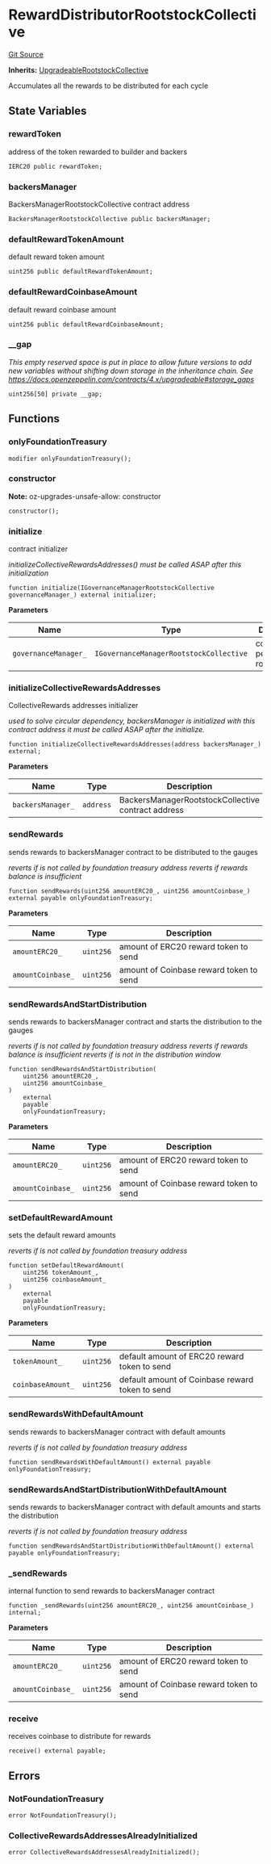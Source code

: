 # RewardDistributorRootstockCollective
[Git Source](https://github.com/RootstockCollective/collective-rewards-sc/blob/99cb2d8ed5962fe0d1a12a5277c2e7b1068aeff8/src/RewardDistributorRootstockCollective.sol)

**Inherits:**
[UpgradeableRootstockCollective](/src/governance/UpgradeableRootstockCollective.sol/abstract.UpgradeableRootstockCollective.md)

Accumulates all the rewards to be distributed for each cycle


## State Variables
### rewardToken
address of the token rewarded to builder and backers


```solidity
IERC20 public rewardToken;
```


### backersManager
BackersManagerRootstockCollective contract address


```solidity
BackersManagerRootstockCollective public backersManager;
```


### defaultRewardTokenAmount
default reward token amount


```solidity
uint256 public defaultRewardTokenAmount;
```


### defaultRewardCoinbaseAmount
default reward coinbase amount


```solidity
uint256 public defaultRewardCoinbaseAmount;
```


### __gap
*This empty reserved space is put in place to allow future versions to add new
variables without shifting down storage in the inheritance chain.
See https://docs.openzeppelin.com/contracts/4.x/upgradeable#storage_gaps*


```solidity
uint256[50] private __gap;
```


## Functions
### onlyFoundationTreasury


```solidity
modifier onlyFoundationTreasury();
```

### constructor

**Note:**
oz-upgrades-unsafe-allow: constructor


```solidity
constructor();
```

### initialize

contract initializer

*initializeCollectiveRewardsAddresses() must be called ASAP after this initialization*


```solidity
function initialize(IGovernanceManagerRootstockCollective governanceManager_) external initializer;
```
**Parameters**

|Name|Type|Description|
|----|----|-----------|
|`governanceManager_`|`IGovernanceManagerRootstockCollective`|contract with permissioned roles|


### initializeCollectiveRewardsAddresses

CollectiveRewards addresses initializer

*used to solve circular dependency, backersManager is initialized with this contract address
it must be called ASAP after the initialize.*


```solidity
function initializeCollectiveRewardsAddresses(address backersManager_) external;
```
**Parameters**

|Name|Type|Description|
|----|----|-----------|
|`backersManager_`|`address`|BackersManagerRootstockCollective contract address|


### sendRewards

sends rewards to backersManager contract to be distributed to the gauges

*reverts if is not called by foundation treasury address
reverts if rewards balance is insufficient*


```solidity
function sendRewards(uint256 amountERC20_, uint256 amountCoinbase_) external payable onlyFoundationTreasury;
```
**Parameters**

|Name|Type|Description|
|----|----|-----------|
|`amountERC20_`|`uint256`|amount of ERC20 reward token to send|
|`amountCoinbase_`|`uint256`|amount of Coinbase reward token to send|


### sendRewardsAndStartDistribution

sends rewards to backersManager contract and starts the distribution to the gauges

*reverts if is not called by foundation treasury address
reverts if rewards balance is insufficient
reverts if is not in the distribution window*


```solidity
function sendRewardsAndStartDistribution(
    uint256 amountERC20_,
    uint256 amountCoinbase_
)
    external
    payable
    onlyFoundationTreasury;
```
**Parameters**

|Name|Type|Description|
|----|----|-----------|
|`amountERC20_`|`uint256`|amount of ERC20 reward token to send|
|`amountCoinbase_`|`uint256`|amount of Coinbase reward token to send|


### setDefaultRewardAmount

sets the default reward amounts

*reverts if is not called by foundation treasury address*


```solidity
function setDefaultRewardAmount(
    uint256 tokenAmount_,
    uint256 coinbaseAmount_
)
    external
    payable
    onlyFoundationTreasury;
```
**Parameters**

|Name|Type|Description|
|----|----|-----------|
|`tokenAmount_`|`uint256`|default amount of ERC20 reward token to send|
|`coinbaseAmount_`|`uint256`|default amount of Coinbase reward token to send|


### sendRewardsWithDefaultAmount

sends rewards to backersManager contract with default amounts

*reverts if is not called by foundation treasury address*


```solidity
function sendRewardsWithDefaultAmount() external payable onlyFoundationTreasury;
```

### sendRewardsAndStartDistributionWithDefaultAmount

sends rewards to backersManager contract with default amounts and starts the distribution

*reverts if is not called by foundation treasury address*


```solidity
function sendRewardsAndStartDistributionWithDefaultAmount() external payable onlyFoundationTreasury;
```

### _sendRewards

internal function to send rewards to backersManager contract


```solidity
function _sendRewards(uint256 amountERC20_, uint256 amountCoinbase_) internal;
```
**Parameters**

|Name|Type|Description|
|----|----|-----------|
|`amountERC20_`|`uint256`|amount of ERC20 reward token to send|
|`amountCoinbase_`|`uint256`|amount of Coinbase reward token to send|


### receive

receives coinbase to distribute for rewards


```solidity
receive() external payable;
```

## Errors
### NotFoundationTreasury

```solidity
error NotFoundationTreasury();
```

### CollectiveRewardsAddressesAlreadyInitialized

```solidity
error CollectiveRewardsAddressesAlreadyInitialized();
```

